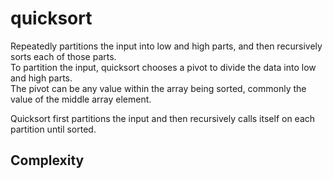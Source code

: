 # quicksort
Repeatedly partitions the input into low and high parts, and then recursively sorts each of those parts.  
To partition the input, quicksort chooses a pivot to divide the data into low and high parts.  
The pivot can be any value within the array being sorted, commonly the value of the middle array element.  

Quicksort first partitions the input and then recursively calls itself on each partition until sorted.

## Complexity
